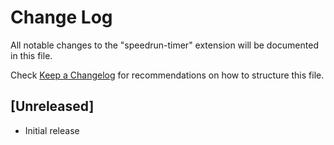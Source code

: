 # Change Log

All notable changes to the "speedrun-timer" extension will be documented in this file.

Check [Keep a Changelog](http://keepachangelog.com/) for recommendations on how to structure this file.

## [Unreleased]

- Initial release